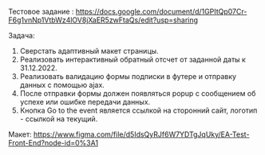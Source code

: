 Тестовое задание : https://docs.google.com/document/d/1GPItQp07Cr-F6g1vnNp1VtbWz4lOV8jXaER5zwFtaQs/edit?usp=sharing

Задача:
1. Сверстать адаптивный макет страницы.
2. Реализовать интерактивный обратный отсчет от заданной даты к 31.12.2022.
3. Реализовать валидацию формы подписки в футере и отправку данных с помощью ajax.
4. После отправки формы должен появляться popup с сообщением об успехе или ошибке
   передачи данных.
5. Кнопка Go to the event является ссылкой на сторонний сайт, логотип - ссылкой на
   текущий.

Макет: https://www.figma.com/file/d5IdsQyRJf6W7YDTgJqUky/EA-Test-Front-End?node-id=0%3A1


